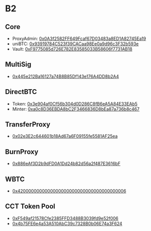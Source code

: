 # B2

## Core
- ProxyAdmin: [0x0A3f2582FF649Fcaf67D03483a8ED1A82745Ea19](https://explorer.bsquared.network/address/0x0A3f2582FF649Fcaf67D03483a8ED1A82745Ea19)
- uniBTC: [0x93919784C523f39CACaa98Ee0a9d96c3F32b593e](https://explorer.bsquared.network/address/0x93919784C523f39CACaa98Ee0a9d96c3F32b593e) 
- Vault: [0xF9775085d726E782E83585033B58606f7731AB18](https://explorer.bsquared.network/address/0xF9775085d726E782E83585033B58606f7731AB18)

## MultiSig
- [0x445e212Ba16127a74B8B85Df143e176A4DD8b2A4](https://explorer.bsquared.network/address/0x445e212Ba16127a74B8B85Df143e176A4DD8b2A4)

## DirectBTC
- Token: [0x3e904af0Cf56b304d0D286C8fB6eA5A84E33EAb5](https://explorer.bsquared.network/address/0x3e904af0Cf56b304d0D286C8fB6eA5A84E33EAb5)
- Minter: [0xa0c8D36EBDA8bC2F3466836D8bEa87a736b8c467](https://explorer.bsquared.network/address/0xa0c8D36EBDA8bC2F3466836D8bEa87a736b8c467)

## TransferProxy
- [0x02e3E2c644601b18Ad67a6F09155fe5581AF25ea](https://explorer.bsquared.network/address/0x02e3E2c644601b18Ad67a6F09155fe5581AF25ea)

## BurnProxy
- [0x886eAf3D2b9dFD0A1Dd24b82d56a2f487E3616bF](https://explorer.bsquared.network/address/0x886eAf3D2b9dFD0A1Dd24b82d56a2f487E3616bF)

## WBTC
- [0x4200000000000000000000000000000000000006](https://explorer.bsquared.network/address/0x4200000000000000000000000000000000000006)

## CCT Token Pool
- [0xF549af21578Cfe2385FFD3488B3039fd9e52f006](https://explorer.bsquared.network/address/0xF549af21578Cfe2385FFD3488B3039fd9e52f006)
- [0x4b75FE6e4a53A510AbC39c7328B0b06E74a3F624](https://explorer.bsquared.network/address/0x4b75FE6e4a53A510AbC39c7328B0b06E74a3F624)
